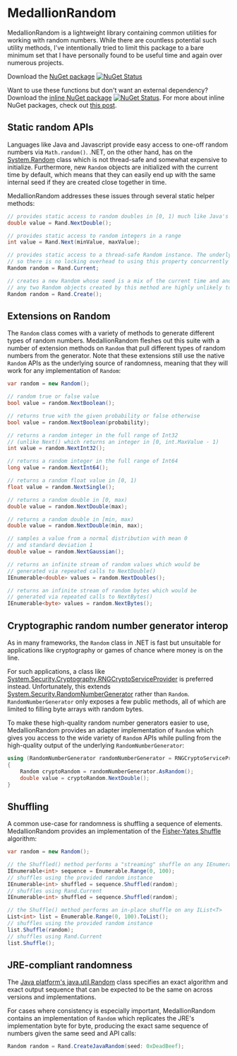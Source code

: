 ﻿MedallionRandom
==============

MedallionRandom is a lightweight library containing common utilities for working with random numbers. While there are countless potential such utility methods, I've intentionally tried to limit this package to a bare minimum set that I have personally found to be useful time and again over numerous projects.

Download the [NuGet package](https://www.nuget.org/packages/MedallionRandom) [![NuGet Status](http://img.shields.io/nuget/v/MedallionRandom.svg?style=flat)](https://www.nuget.org/packages/MedallionRandom/)

Want to use these functions but don't want an external dependency? Download the [inline NuGet package](https://www.nuget.org/packages/MedallionRandom.Inline/) [![NuGet Status](http://img.shields.io/nuget/v/MedallionRandom.Inline.svg?style=flat)](https://www.nuget.org/packages/MedallionRandom.Inline/). For more about inline NuGet packages, check out [this post](http://www.codeducky.org/inline-nuget-packages-a-solution-to-the-problem-of-utility-libraries/).

## Static random APIs
Languages like Java and Javascript provide easy access to one-off random numbers via `Math.random()`. .NET, on the other hand, has on the <a href="https://msdn.microsoft.com/en-us/library/system.random.aspx">System.Random</a> class which is not thread-safe and somewhat expensive to initialize. Furthermore, new `Random` objects are initialized with the current time by default, which means that they can easily end up with the same internal seed if they are created close together in time. 

MedallionRandom addresses these issues through several static helper methods:

```C#
// provides static access to random doubles in [0, 1) much like Java's Math.random()
double value = Rand.NextDouble();

// provides static access to random integers in a range
int value = Rand.Next(minValue, maxValue);

// provides static access to a thread-safe Random instance. The underlying state is ThreadStatic
// so there is no locking overhead to using this property concurrently on many threads
Random random = Rand.Current;

// creates a new Random whose seed is a mix of the current time and another random value such that
// any two Random objects created by this method are highly unlikely to have the same seed
Random random = Rand.Create();
```

## Extensions on Random

The `Random` class comes with a variety of methods to generate different types of random numbers. MedallionRandom fleshes out this suite with a number of extension methods on `Random` that pull different types of random numbers from the generator. Note that these extensions still use the native `Random` APIs as the underlying source of randomness, meaning that they will work for any implementation of `Random`:

```C#
var random = new Random();

// random true or false value
bool value = random.NextBoolean();

// returns true with the given probability or false otherwise
bool value = random.NextBoolean(probability);

// returns a random integer in the full range of Int32
// (unlike Next() which returns an integer in [0, int.MaxValue - 1)
int value = random.NextInt32();

// returns a random integer in the full range of Int64
long value = random.NextInt64();

// returns a random float value in [0, 1)
float value = random.NextSingle();

// returns a random double in [0, max)
double value = random.NextDouble(max);

// returns a random double in [min, max)
double value = random.NextDouble(min, max);

// samples a value from a normal distribution with mean 0
// and standard deviation 1
double value = random.NextGaussian();

// returns an infinite stream of random values which would be
// generated via repeated calls to NextDouble()
IEnumerable<double> values = random.NextDoubles();

// returns an infinite stream of random bytes which would be
// generated via repeated calls to NextBytes()
IEnumerable<byte> values = random.NextBytes();
```

## Cryptographic random number generator interop

As in many frameworks, the `Random` class in .NET is fast but unsuitable for applications like cryptography or games of chance where money is on the line. 

For such applications, a class like <a href="https://msdn.microsoft.com/en-us/library/system.security.cryptography.rngcryptoserviceprovider.aspx">System.Security.Cryptography.RNGCryptoServiceProvider</a> is preferred instead. Unfortunately, this extends <a href="https://msdn.microsoft.com/en-us/library/system.security.cryptography.randomnumbergenerator.aspx">System.Security.RandomNumberGenerator</a> rather than `Random`. `RandomNumberGenerator` only exposes a few public methods, all of which are limited to filling byte arrays with random bytes. 

To make these high-quality random number generators easier to use, MedallionRandom provides an adapter implementation of `Random` which gives you access to the wide variety of `Random` APIs while pulling from the high-quality output of the underlying `RandomNumberGenerator`:

```C#
using (RandomNumberGenerator randomNumberGenerator = RNGCryptoServiceProvider.Create())
{
	Random cryptoRandom = randomNumberGenerator.AsRandom();
	double value = cryptoRandom.NextDouble();
}
```

## Shuffling

A common use-case for randomness is shuffling a sequence of elements. MedallionRandom provides an implementation of the <a href="https://en.wikipedia.org/wiki/Fisher%E2%80%93Yates_shuffle">Fisher-Yates Shuffle</a> algorithm:

```C#
var random = new Random();

// the Shuffled() method performs a "streaming" shuffle on any IEnumerable<T>
IEnumerable<int> sequence = Enumerable.Range(0, 100);
// shuffles using the provided random instance
IEnumerable<int> shuffled = sequence.Shuffled(random);
// shuffles using Rand.Current
IEnumerable<int> shuffled = sequence.Shuffled(random);

// the Shuffle() method performs an in-place shuffle on any IList<T>
List<int> list = Enumerable.Range(0, 100).ToList();
// shuffles using the provided random instance
list.Shuffle(random);
// shuffles using Rand.Current
list.Shuffle();
```

## JRE-compliant randomness
The <a href="https://docs.oracle.com/javase/8/docs/api/java/util/Random.html">Java platform's java.util.Random</a> class specifies an exact algorithm and exact output sequence that can be expected to be the same on across versions and implementations. 

For cases where consistency is especially important, MedallionRandom contains an implementation of `Random` which replicates the JRE's implementation byte for byte, producing the exact same sequence of numbers given the same seed and API calls:

```C#
Random random = Rand.CreateJavaRandom(seed: 0xDeadBeef);
```